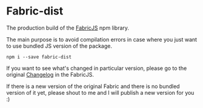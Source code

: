# Fabric-dist

The production build of the [FabricJS](https://github.com/kangax/fabric.js) npm library.

The main purpose is to avoid compilation errors in case where you just want to use bundled JS version of the package.

`npm i --save fabric-dist`

If you want to see what's changed in particular version, please go to the original [Changelog](https://github.com/kangax/fabric.js/blob/master/CHANGELOG.md) in the FabricJS.

If there is a new version of the original Fabric and there is no bundled version of it yet, please shout to me and I will publish a new version for you :)